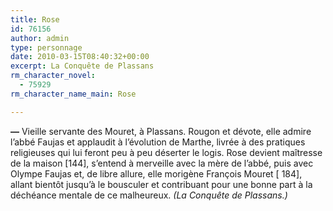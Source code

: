 ```yaml
---
title: Rose
id: 76156
author: admin
type: personnage
date: 2010-03-15T08:40:32+00:00
excerpt: La Conquête de Plassans
rm_character_novel:
  - 75929
rm_character_name_main: Rose

---
```

**—** Vieille servante des Mouret, à Plassans. Rougon et dévote, elle admire l&rsquo;abbé Faujas et applaudit à l&rsquo;évolution de Marthe, livrée à des pratiques religieuses qui lui feront peu à peu déserter le logis. Rose devient maîtresse de la maison [144], s&rsquo;entend à merveille avec la mère de l&rsquo;abbé, puis avec Olympe Faujas et, de libre allure, elle morigène François Mouret [ 184], allant bientôt jusqu&rsquo;à le bousculer et contribuant pour une bonne part à la déchéance mentale de ce malheureux. _(La Conquête de Plassans.)_